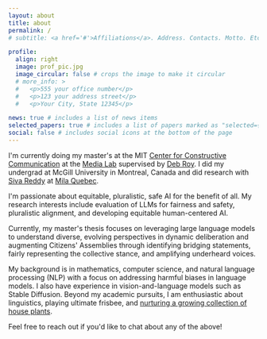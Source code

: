 ```yaml
---
layout: about
title: about
permalink: /
# subtitle: <a href='#'>Affiliations</a>. Address. Contacts. Motto. Etc.

profile:
  align: right
  image: prof_pic.jpg
  image_circular: false # crops the image to make it circular
  # more_info: >
  #   <p>555 your office number</p>
  #   <p>123 your address street</p>
  #   <p>Your City, State 12345</p>

news: true # includes a list of news items
selected_papers: true # includes a list of papers marked as "selected={true}"
social: false # includes social icons at the bottom of the page
---
```


I'm currently doing my master's at the MIT [Center for Constructive Communication](https://www.ccc.mit.edu/) at the [Media Lab](https://www.media.mit.edu) supervised by [Deb Roy](https://www.media.mit.edu/people/dkroy/overview/). I did my undergrad at McGill University in Montreal, Canada and did research with [Siva Reddy](https://sivareddy.in/) at [Mila Quebec](https://mila.quebec/en).

I'm passionate about equitable, pluralistic, safe AI for the benefit of all. My research interests include evaluation of LLMs for fairness and safety, pluralistic alignment, and developing equitable human-centered AI. 

Currently, my master's thesis focuses on leveraging large language models to understand diverse, evolving perspectives in dynamic deliberation and augmenting Citizens' Assemblies through identifying bridging statements, fairly representing the collective stance, and amplifying underheard voices.

My background is in mathematics, computer science, and natural language processing (NLP) with a focus on addressing harmful biases in language models. I also have experience in vision-and-language models such as Stable Diffusion. Beyond my academic pursuits, I am enthusiastic about linguistics, playing ultimate frisbee, and [nurturing a growing collection of house plants](https://elinorp-d.github.io/blog/).

Feel free to reach out if you'd like to chat about any of the above!
